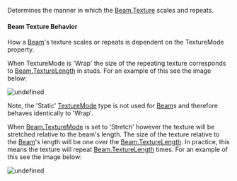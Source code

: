 Determines the manner in which the [Beam.Texture](https://create.roblox.com/docs/reference/engine/classes/Beam#Texture) scales and repeats.

#### Beam Texture Behavior

How a [Beam](https://create.roblox.com/docs/reference/engine/classes/Beam)'s texture scales or repeats is dependent on the TextureMode
property.

When TextureMode is 'Wrap' the size of the repeating texture corresponds
to [Beam.TextureLength](https://create.roblox.com/docs/reference/engine/classes/Beam#TextureLength) in studs. For an example of this see the image
below:

![undefined](https://prod.docsiteassets.roblox.com/assets/bltc5844d0ed6c3a747/textureMode_wrap.jpg)

Note, the 'Static' [TextureMode](https://developer.roblox.com/en-us/api-reference/enum/TextureMode) type is not used for [Beam](https://create.roblox.com/docs/reference/engine/classes/Beam)s and
therefore behaves identically to 'Wrap'.

When [Beam.TextureMode](https://create.roblox.com/docs/reference/engine/classes/Beam#TextureMode) is set to 'Stretch' however the texture will be
stretched relative to the beam's length. The size of the texture relative
to the [Beam](https://create.roblox.com/docs/reference/engine/classes/Beam)'s length will be one over the [Beam.TextureLength](https://create.roblox.com/docs/reference/engine/classes/Beam#TextureLength). In
practice, this means the texture will repeat [Beam.TextureLength](https://create.roblox.com/docs/reference/engine/classes/Beam#TextureLength) times.
For an example of this see the image below:

![undefined](https://prod.docsiteassets.roblox.com/assets/blt0ab87fba075cad4a/textureMode_strech.jpg)